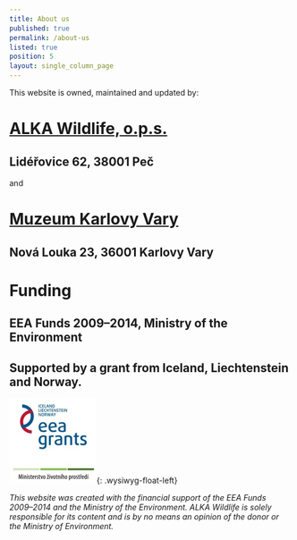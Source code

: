 ```yaml
---
title: About us
published: true
permalink: /about-us
listed: true
position: 5
layout: single_column_page
---
```

This website is owned, maintained and updated by:

# [ALKA Wildlife, o.p.s.](http://bit.ly/alkawildlife)

## Lidéřovice 62, 38001 Peč

and

# [Muzeum Karlovy Vary](http://www.kvmuz.cz)

## Nová Louka 23, 36001 Karlovy Vary

<div class="clearfix"></div>

# Funding

## EEA Funds 2009–2014, Ministry of the Environment

## Supported by a grant from Iceland, Liechtenstein and Norway.

<div class="clearfix"></div>

![](/media/loga_mgs_stojato_mm.jpg){: .wysiwyg-float-left}

<div class="clearfix"></div>

_This website was created with the financial support of the EEA Funds 2009–2014 and the Ministry of the Environment. ALKA Wildlife is solely responsible for its content and is by no means an opinion of the donor or the Ministry of Environment._
